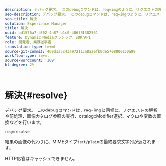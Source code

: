 ```yaml
---
description: デバッグ要求。 このdebugコマンドは、req=imgのように、リクエストの解析と前処理、画像カタログ参照の実行、カタログ修飾子の選択、マクロや変数の置換などを行います。
seo-description: デバッグ要求。 このdebugコマンドは、req=imgのように、リクエストの解析と前処理、画像カタログ参照の実行、カタログ修飾子の選択、マクロや変数の置換などを行います。
seo-title: 解決
solution: Experience Manager
title: 解決
uuid: bd1576a7-4802-4a87-b1c0-406f51382561
feature: Dynamic Mediaクラシック，SDK/API
role: 開発者、業務従事者
translation-type: tm+mt
source-git-commit: 469d1a5c43a972116a8a2efb0de5708800130a99
workflow-type: tm+mt
source-wordcount: '109'
ht-degree: 2%

---
```



# 解決{#resolve}

デバッグ要求。 このdebugコマンドは、req=imgと同様に、リクエストの解析や前処理、画像カタログ参照の実行、catalog::Modifier選択、マクロや変数の置換などを行います。

`req=resolve`

結果の画像の代わりに、MIMEタイプ`text/plain`の最終要求文字列が返されます。

HTTP応答はキャッシュできません。
